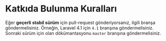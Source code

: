 # Katkıda Bulunma Kuralları

Eğer **geçerli stabil sürüm** için pull-request gönderiyorsanız, ilgili branşa göndermelisiniz. Örneğin, Laravel 4.1 için `4.1` branşına göndermelisiniz. Sonraki sürüm için olan dökümantasyonu `master` branşına göndermelisiniz.
